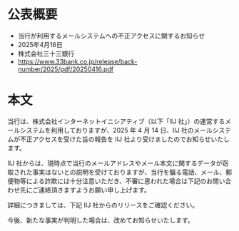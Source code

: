 # 公表概要
- 当行が利用するメールシステムへの不正アクセスに関するお知らせ
- 2025年4月16日
- 株式会社三十三銀行
- https://www.33bank.co.jp/release/back-number/2025/pdf/20250416.pdf

# 本文
当行は、株式会社インターネットイニシアティブ（以下「IIJ 社」）の運営するメールシステムを利用しておりますが、2025 年 4 月 14 日、IIJ 社のメールシステムが不正アクセスを受けた旨の報告を IIJ 社より受けましたのでお知らせいたします。

IIJ 社からは、現時点で当行のメールアドレスやメール本文に関するデータが窃取された事実はないとの説明を受けておりますが、当行を騙る電話、メール、郵便物等による詐欺には十分注意いただき、不審に思われた場合は下記のお問い合わせ先にご連絡頂きますようお願い申し上げます。

詳細につきましては、下記 IIJ 社からのリリースをご確認ください。

今後、新たな事実が判明した場合は、改めてお知らせいたします。
